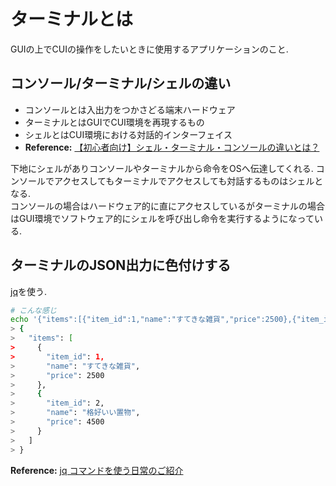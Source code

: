 # ターミナルとは
GUIの上でCUIの操作をしたいときに使用するアプリケーションのこと.

## コンソール/ターミナル/シェルの違い
- コンソールとは入出力をつかさどる端末ハードウェア
- ターミナルとはGUIでCUI環境を再現するもの
- シェルとはCUI環境における対話的インターフェイス
 - **Reference:** [【初心者向け】シェル・ターミナル・コンソールの違いとは？](https://eng-entrance.com/linux-basic-shell-terminal-console)

下地にシェルがありコンソールやターミナルから命令をOSへ伝達してくれる.
コンソールでアクセスしてもターミナルでアクセスしても対話するものはシェルとなる.  
コンソールの場合はハードウェア的に直にアクセスしているがターミナルの場合はGUI環境でソフトウェア的にシェルを呼び出し命令を実行するようになっている.

## ターミナルのJSON出力に色付けする
[jq](https://github.com/stedolan/jq)を使う.

```bash
# こんな感じ
echo '{"items":[{"item_id":1,"name":"すてきな雑貨","price":2500},{"item_id":2,"name":"格好いい置物","price":4500}]}' | jq .
> {
>   "items": [
>     {
>       "item_id": 1,
>       "name": "すてきな雑貨",
>       "price": 2500
>     },
>     {
>       "item_id": 2,
>       "name": "格好いい置物",
>       "price": 4500
>     }
>   ]
> }
```
**Reference:** [jq コマンドを使う日常のご紹介](https://qiita.com/takeshinoda@github/items/2dec7a72930ec1f658af)
